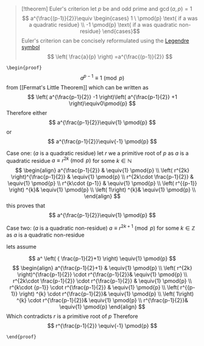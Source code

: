 >[!theorem] Euler's criterion
>let $p$ be and odd prime and $\gcd(a,p)=1$
>$$
a^{\frac{(p-1)}{2}}\equiv 
\begin{cases}
1 \ \pmod{p} \text{ if a was a quadratic residue} \\
-1 \pmod{p} \text{ if a was quadratic non-residue}
\end{cases}$$
Euler's criterion can be concisely reformulated using the [Legendre symbol](https://en.wikipedia.org/wiki/Legendre_symbol "Legendre symbol")
$$
\left( \frac{a}{p} \right) =a^{\frac{(p-1)}{2}}
$$

`\begin{proof}`
$$
a^{p-1}\equiv1\pmod{p}
$$
from [[Fermat's Little Theorem]]
which can be written as
$$
\left( a^{\frac{p-1}{2}} -1 \right)\left( a^{\frac{p-1}{2}} +1 \right)\equiv0\pmod{p}
$$
Therefore either
$$
a^{\frac{p-1}{2}}\equiv{1} \pmod{p}
$$
or 
$$
a^{\frac{p-1}{2}}\equiv{-1} \pmod{p}
$$

Case one: ($a$ is a quadratic residue)
let $r$ we a primitive root of $p$ as $a$ is a quadratic residue
$a\equiv r^{2k} \pmod{p}$ for some $k\in \mathbb{N}$
$$
\begin{align}
a^{\frac{p-1}{2}} & \equiv{1} \pmod{p} \\
\left( r^{2k} \right)^{\frac{p-1}{2}} & \equiv{1} \pmod{p} \\
 r^{2k\cdot \frac{p-1}{2}} & \equiv{1} \pmod{p} \\
 r^{k\cdot {p-1}} & \equiv{1} \pmod{p} \\
 \left( r^{{p-1}} \right) ^{k}& \equiv{1} \pmod{p} \\
 \left( 1\right) ^{k}& \equiv{1} \pmod{p} \\
\end{align}
$$
this proves that 
$$
a^{\frac{p-1}{2}}\equiv{1} \pmod{p}
$$

Case two: ($a$ is a quadratic non-residue)
$a\equiv r^{2k+1} \pmod{p}$ for some $k\in \mathbb{Z}$ as $a$ is a quadratic non-residue

lets assume

$$
a^ \left( { \frac{p-1}{2}+1} \right) \equiv{1} \pmod{p}
$$
$$
\begin{align}
a^{\frac{p-1}{2}+1} & \equiv{1} \pmod{p} \\
\left( r^{2k} \right)^{\frac{p-1}{2}} \cdot r^{\frac{p-1}{2}}& \equiv{1} \pmod{p} \\
 r^{2k\cdot \frac{p-1}{2}} \cdot r^{\frac{p-1}{2}} & \equiv{1} \pmod{p} \\
 r^{k\cdot {p-1}} \cdot r^{\frac{p-1}{2}} & \equiv{1} \pmod{p} \\
 \left( r^{{p-1}} \right) ^{k} \cdot r^{\frac{p-1}{2}}& \equiv{1} \pmod{p} \\
 \left( 1\right) ^{k} \cdot r^{\frac{p-1}{2}}& \equiv{1} \pmod{p} \\
 r^{\frac{p-1}{2}}& \equiv{1} \pmod{p}
\end{align}
$$
Which contradicts $r$ is a primitive root of $p$ 
Therefore
$$
 r^{\frac{p-1}{2}} \equiv{-1} \pmod{p}
$$

`\end{proof}`
